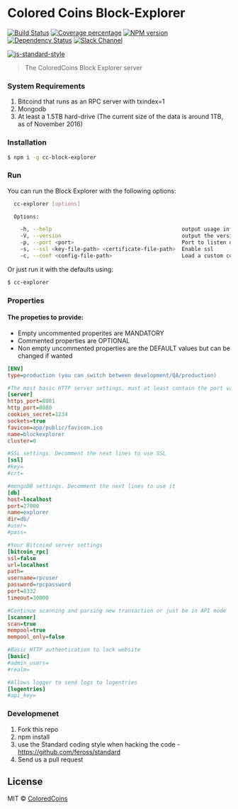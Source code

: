 # Colored Coins Block-Explorer
[![Build Status][travis-image]][travis-url] [![Coverage percentage][coveralls-image]][coveralls-url] [![NPM version][npm-image]][npm-url] [![Dependency Status][daviddm-image]][daviddm-url] [![Slack Channel][slack-image]][slack-url]

[![js-standard-style][js-standard-image]][js-standard-url]

> The ColoredCoins Block Explorer server

### System Requirements

1. Bitcoind that runs as an RPC server with txindex=1
2. Mongodb
3. At least a 1.5TB hard-drive (The current size of the data is around 1TB, as of November 2016)


### Installation
```sh
$ npm i -g cc-block-explorer
```

### Run

You can run the Block Explorer with the following options:

```sh
  cc-explorer [options]

  Options:

    -h, --help                                         output usage information
    -V, --version                                      output the version number
    -p, --port <port>                                  Port to listen on [$PORT or 8080/8081]
    -s, --ssl <key-file-path> <certificate-file-path>  Enable ssl
    -c, --conf <config-file-path>                      Load a custom configuration file
```

Or just run it with the defaults using:

```sh
$ cc-explorer
```

### Properties

#### The propeties to provide:

- Empty uncommented properites are MANDATORY
- Commented properties are OPTIONAL
- Non empty uncommented properties are the DEFAULT values but can be changed if wanted

```ini
[ENV]
type=production (you can switch between development/QA/production)

#The most basic HTTP server settings, must at least contain the port value
[server]
https_port=8081
http_port=8080
cookies_secret=1234
sockets=true
favicon=app/public/favicon.ico
name=blockexplorer
cluster=0

#SSL settings. Decomment the next lines to use SSL
[ssl]
#key=
#crt=

#mongoDB settings. Decomment the next lines to use it
[db]
host=localhost
port=27000
name=explorer
dir=db/
#user=
#pass=

#Your Bitcoind server settings
[bitcoin_rpc]
ssl=false
url=localhost
path=
username=rpcuser
password=rpcpassword
port=8332
timeout=30000

#Continue scanning and parsing new transaction or just be in API mode
[scanner]
scan=true
mempool=true
mempool_only=false

#Basic HTTP authentication to lock website
[basic]
#admin_users=
#realm=

#Allows logger to send logs to logentries
[logentries]
#api_key=
```

### Developmenet

1. Fork this repo
2. npm install
3. use the Standard coding style when hacking the code - https://github.com/feross/standard
4. Send us a pull request

## License

MIT © [ColoredCoins](http://coloredcoins.org)

[js-standard-url]: https://github.com/feross/standard
[js-standard-image]: https://cdn.rawgit.com/feross/standard/master/badge.svg
[npm-image]: https://badge.fury.io/js/cc-block-explorer.svg
[npm-url]: https://npmjs.org/package/cc-block-explorer
[travis-image]: https://travis-ci.org/Colored-Coins/Colored-Coins-Block-Explorer.svg?branch=master
[travis-url]: https://travis-ci.org/Colored-Coins/Colored-Coins-Block-Explorer
[daviddm-image]: https://david-dm.org/Colored-Coins/Colored-Coins-Block-Explorer.svg?theme=shields.io
[daviddm-url]: https://david-dm.org/Colored-Coins/Colored-Coins-Block-Explorer
[coveralls-image]: https://coveralls.io/repos/Colored-Coins/Colored-Coins-Block-Explorer/badge.svg
[coveralls-url]: https://coveralls.io/r//Colored-Coins/Colored-Coins-Block-Explorer
[slack-image]: http://slack.coloredcoins.org/badge.svg
[slack-url]: http://slack.coloredcoins.org
[mocha]: https://www.npmjs.com/package/mocha
[gulp]: http://gulpjs.com/

